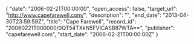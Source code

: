 {
  "date": "2006-02-21T00:00:00", 
  "open_access": false, 
  "target_url": "http://www.capefarewell.com/", 
  "description": "", 
  "end_date": "2013-04-30T23:59:59Z", 
  "title": "Cape Farewell", 
  "record_id": "20060221T000000/0QT54TXkN5FVICASB87WTA==", 
  "publisher": "capefarewell.com", 
  "start_date": "2006-02-21T00:00:00Z"
}

